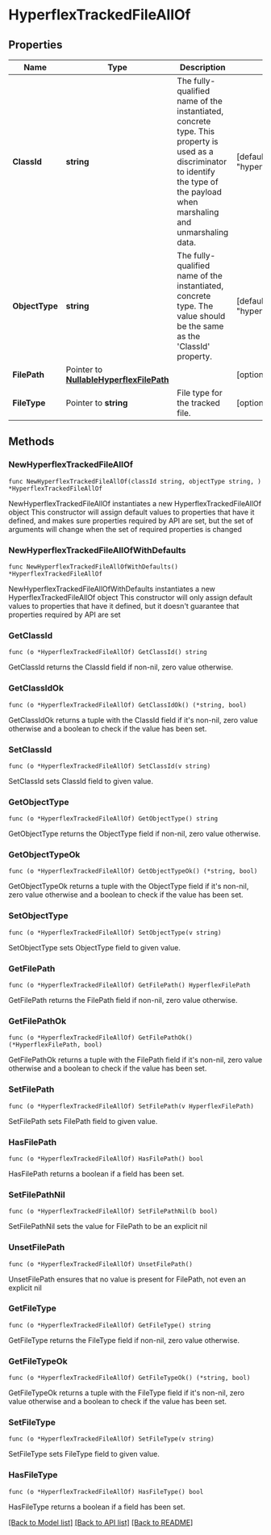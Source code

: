 # HyperflexTrackedFileAllOf

## Properties

Name | Type | Description | Notes
------------ | ------------- | ------------- | -------------
**ClassId** | **string** | The fully-qualified name of the instantiated, concrete type. This property is used as a discriminator to identify the type of the payload when marshaling and unmarshaling data. | [default to "hyperflex.TrackedFile"]
**ObjectType** | **string** | The fully-qualified name of the instantiated, concrete type. The value should be the same as the &#39;ClassId&#39; property. | [default to "hyperflex.TrackedFile"]
**FilePath** | Pointer to [**NullableHyperflexFilePath**](HyperflexFilePath.md) |  | [optional] 
**FileType** | Pointer to **string** | File type for the tracked file. | [optional] [readonly] 

## Methods

### NewHyperflexTrackedFileAllOf

`func NewHyperflexTrackedFileAllOf(classId string, objectType string, ) *HyperflexTrackedFileAllOf`

NewHyperflexTrackedFileAllOf instantiates a new HyperflexTrackedFileAllOf object
This constructor will assign default values to properties that have it defined,
and makes sure properties required by API are set, but the set of arguments
will change when the set of required properties is changed

### NewHyperflexTrackedFileAllOfWithDefaults

`func NewHyperflexTrackedFileAllOfWithDefaults() *HyperflexTrackedFileAllOf`

NewHyperflexTrackedFileAllOfWithDefaults instantiates a new HyperflexTrackedFileAllOf object
This constructor will only assign default values to properties that have it defined,
but it doesn't guarantee that properties required by API are set

### GetClassId

`func (o *HyperflexTrackedFileAllOf) GetClassId() string`

GetClassId returns the ClassId field if non-nil, zero value otherwise.

### GetClassIdOk

`func (o *HyperflexTrackedFileAllOf) GetClassIdOk() (*string, bool)`

GetClassIdOk returns a tuple with the ClassId field if it's non-nil, zero value otherwise
and a boolean to check if the value has been set.

### SetClassId

`func (o *HyperflexTrackedFileAllOf) SetClassId(v string)`

SetClassId sets ClassId field to given value.


### GetObjectType

`func (o *HyperflexTrackedFileAllOf) GetObjectType() string`

GetObjectType returns the ObjectType field if non-nil, zero value otherwise.

### GetObjectTypeOk

`func (o *HyperflexTrackedFileAllOf) GetObjectTypeOk() (*string, bool)`

GetObjectTypeOk returns a tuple with the ObjectType field if it's non-nil, zero value otherwise
and a boolean to check if the value has been set.

### SetObjectType

`func (o *HyperflexTrackedFileAllOf) SetObjectType(v string)`

SetObjectType sets ObjectType field to given value.


### GetFilePath

`func (o *HyperflexTrackedFileAllOf) GetFilePath() HyperflexFilePath`

GetFilePath returns the FilePath field if non-nil, zero value otherwise.

### GetFilePathOk

`func (o *HyperflexTrackedFileAllOf) GetFilePathOk() (*HyperflexFilePath, bool)`

GetFilePathOk returns a tuple with the FilePath field if it's non-nil, zero value otherwise
and a boolean to check if the value has been set.

### SetFilePath

`func (o *HyperflexTrackedFileAllOf) SetFilePath(v HyperflexFilePath)`

SetFilePath sets FilePath field to given value.

### HasFilePath

`func (o *HyperflexTrackedFileAllOf) HasFilePath() bool`

HasFilePath returns a boolean if a field has been set.

### SetFilePathNil

`func (o *HyperflexTrackedFileAllOf) SetFilePathNil(b bool)`

 SetFilePathNil sets the value for FilePath to be an explicit nil

### UnsetFilePath
`func (o *HyperflexTrackedFileAllOf) UnsetFilePath()`

UnsetFilePath ensures that no value is present for FilePath, not even an explicit nil
### GetFileType

`func (o *HyperflexTrackedFileAllOf) GetFileType() string`

GetFileType returns the FileType field if non-nil, zero value otherwise.

### GetFileTypeOk

`func (o *HyperflexTrackedFileAllOf) GetFileTypeOk() (*string, bool)`

GetFileTypeOk returns a tuple with the FileType field if it's non-nil, zero value otherwise
and a boolean to check if the value has been set.

### SetFileType

`func (o *HyperflexTrackedFileAllOf) SetFileType(v string)`

SetFileType sets FileType field to given value.

### HasFileType

`func (o *HyperflexTrackedFileAllOf) HasFileType() bool`

HasFileType returns a boolean if a field has been set.


[[Back to Model list]](../README.md#documentation-for-models) [[Back to API list]](../README.md#documentation-for-api-endpoints) [[Back to README]](../README.md)


